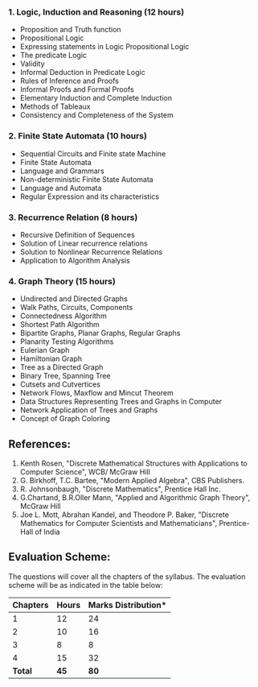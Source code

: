 ### 1. Logic, Induction and Reasoning (12 hours)

* Proposition and Truth function
* Propositional Logic
* Expressing statements in Logic Propositional Logic
* The predicate Logic
* Validity
* Informal Deduction in Predicate Logic
* Rules of Inference and Proofs
* Informal Proofs and Formal Proofs
* Elementary Induction and Complete Induction
* Methods of Tableaux
* Consistency and Completeness of the System

### 2. Finite State Automata (10 hours)

* Sequential Circuits and Finite state Machine
* Finite State Automata
* Language and Grammars
* Non-deterministic Finite State Automata
* Language and Automata
* Regular Expression and its characteristics

### 3. Recurrence Relation (8 hours)

* Recursive Definition of Sequences
* Solution of Linear recurrence relations
* Solution to Nonlinear Recurrence Relations
* Application to Algorithm Analysis 

### 4. Graph Theory (15 hours)

* Undirected and Directed Graphs
* Walk Paths, Circuits, Components
* Connectedness Algorithm
* Shortest Path Algorithm
* Bipartite Graphs, Planar Graphs, Regular Graphs
* Planarity Testing Algorithms
* Eulerian Graph
* Hamiltonian Graph
* Tree as a Directed Graph
* Binary Tree, Spanning Tree
* Cutsets and Cutvertices
* Network Flows, Maxflow and Mincut Theorem
* Data Structures Representing Trees and Graphs in Computer
* Network Application of Trees and Graphs
* Concept of Graph Coloring

## References:

1. Kenth Rosen, "Discrete Mathematical Structures with Applications to Computer Science", WCB/ McGraw Hill
2. G. Birkhoff, T.C. Bartee, "Modern Applied Algebra", CBS Publishers.
3. R. Johnsonbaugh, "Discrete Mathematics", Prentice Hall Inc.
4. G.Chartand, B.R.Oller Mann, "Applied and Algorithmic Graph Theory", McGraw Hill
5. Joe L. Mott, Abrahan Kandel, and Theodore P. Baker, "Discrete Mathematics for Computer Scientists and Mathematicians", Prentice-Hall of India

## Evaluation Scheme:

The questions will cover all the chapters of the syllabus. The evaluation scheme will be as indicated in the table below:

| Chapters  | Hours  | Marks Distribution* |
| --------- | ------ | ------------------- |
| 1         | 12     | 24                  |
| 2         | 10     | 16                  |
| 3         | 8      | 8                   |
| 4         | 15     | 32                  |
| **Total** | **45** | **80**              |


